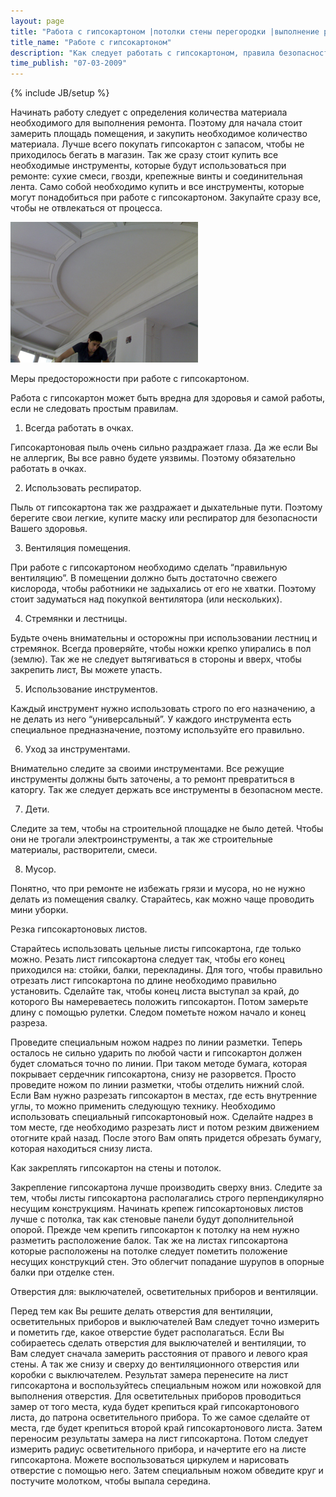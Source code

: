 ```yaml
---
layout: page
title: "Работа с гипсокартоном |потолки стены перегородки |выполнение работ"
title_name: "Работе с гипсокартоном"
description: "Как следует работать с гипсокартоном, правила безопасности при работе с гипсокартоном"
time_publish: "07-03-2009"
---
```

{% include JB/setup %}

Начинать работу следует с определения количества материала необходимого для выполнения ремонта. Поэтому для начала стоит замерить площадь помещения, и закупить необходимое количество материала. Лучше всего покупать гипсокартон с запасом, чтобы не приходилось бегать в магазин.
Так же сразу стоит купить все необходимые инструменты, которые будут использоваться при ремонте: сухие смеси, гвозди, крепежные винты и соединительная лента. Само собой необходимо купить и все инструменты, которые могут понадобиться при работе с гипсокартоном. Закупайте сразу все, чтобы не отвлекаться от процесса.

![Работа с гипсокартоном](images/gips-gips.jpg)

Меры предосторожности при работе с гипсокартоном.

Работа с гипсокартон может быть вредна для здоровья и самой работы, если не следовать простым правилам.

1. Всегда работать в очках.

Гипсокартоновая пыль очень сильно раздражает глаза. Да же если Вы не аллергик, Вы все равно будете уязвимы. Поэтому обязательно работать в очках.

2.	Использовать респиратор.

Пыль от гипсокартона так же раздражает и дыхательные пути. Поэтому берегите свои легкие, купите маску или респиратор для безопасности Вашего здоровья.

3.	Вентиляция помещения.

При работе с гипсокартоном необходимо сделать “правильную вентиляцию”. В помещении должно быть достаточно свежего кислорода, чтобы работники не задыхались от его не хватки. Поэтому стоит задуматься над покупкой вентилятора (или нескольких).

4.	Стремянки и лестницы.

Будьте очень внимательны и осторожны при использовании лестниц и стремянок. Всегда проверяйте, чтобы ножки крепко упирались в пол (землю). Так же не следует вытягиваться в стороны и вверх, чтобы закрепить лист, Вы можете упасть.

5.	Использование инструментов.

Каждый инструмент нужно использовать строго по его назначению, а не делать из него “универсальный”. У каждого инструмента есть специальное предназначение, поэтому используйте его правильно.

6.	Уход за инструментами.

Внимательно следите за своими инструментами. Все режущие инструменты должны быть заточены, а то ремонт превратиться в каторгу. Так же следует держать все инструменты в безопасном месте.

7.	Дети.

Следите за тем, чтобы на строительной площадке не было детей. Чтобы они не трогали электроинструменты, а так же строительные материалы, растворители, смеси.

8.	Мусор.

Понятно, что при ремонте не избежать грязи и мусора, но не нужно делать из помещения свалку. Старайтесь, как можно чаще проводить мини уборки.

Резка гипсокартоновых листов.

Старайтесь использовать цельные листы гипсокартона, где только можно. Резать лист гипсокартона следует так, чтобы его конец приходился на: стойки, балки, перекладины.
Для того, чтобы правильно отрезать лист гипсокартона по длине необходимо правильно установить. Сделайте так, чтобы конец листа выступал за край, до которого Вы намереваетесь положить гипсокартон. Потом замерьте длину с помощью рулетки. Следом пометьте ножом начало и конец разреза.

Проведите специальным ножом надрез по линии разметки. Теперь осталось не сильно ударить по любой части и гипсокартон должен будет сломаться точно по линии. При таком методе бумага, которая покрывает сердечник гипсокартона, снизу не разорвется. Просто проведите ножом по линии разметки, чтобы отделить нижний слой.
Если Вам нужно разрезать гипсокартон в местах, где есть внутренние углы, то можно применить следующую технику. Необходимо использовать специальный гипсокартоновый нож. Сделайте надрез в том месте, где необходимо разрезать лист и потом резким движением отогните край назад. После этого Вам опять придется обрезать бумагу, которая находиться снизу листа.

Как закреплять гипсокартон на стены и потолок.

Закрепление гипсокартона лучше производить сверху вниз. Следите за тем, чтобы листы гипсокартона располагались строго перпендикулярно несущим конструкциям. Начинать крепеж гипсокартоновых листов лучше с потолка, так как стеновые панели будут дополнительной опорой.
Прежде чем крепить гипсокартон к потолку на нем нужно разметить расположение балок. Так же на листах гипсокартона которые расположены на потолке следует пометить положение несущих конструкций стен. Это облегчит попадание шурупов в опорные балки при отделке стен.

Отверстия для: выключателей, осветительных приборов и вентиляции.

Перед тем как Вы решите делать отверстия для вентиляции, осветительных приборов и выключателей Вам следует точно измерить и пометить где, какое отверстие будет располагаться.
Если Вы собираетесь сделать отверстия для выключателей и вентиляции, то Вам следует сначала замерить расстояния от правого и левого края стены. А так же снизу и сверху до вентиляционного отверстия или коробки с выключателем. Результат замера перенесите на лист гипсокартона и воспользуйтесь специальным ножом или ножовкой для выполнения отверстия.
Для осветительных приборов проводиться замер от того места, куда будет крепиться край гипсокартонового листа, до патрона осветительного прибора. То же самое сделайте от места, где будет крепиться второй край гипсокартонового листа. Затем переносим результаты замера на лист гипсокартона. Потом следует измерить радиус осветительного прибора, и начертите его на листе гипсокартона.
Можете воспользоваться циркулем и нарисовать отверстие с помощью него. Затем специальным ножом обведите круг и постучите молотком, чтобы выпала середина.
